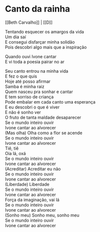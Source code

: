 # Canto da rainha
[[Beth Carvalho]] | [[D]]

Tentando esquecer os amargos da vida  
Um dia saí  
E consegui disfarçar minha solidão  
Pois descobri algo mais que a inspiração

Quando ouvi Ivone cantar  
E vi toda a poesia pairar no ar

Seu canto entrou na minha vida  
E fez o que quis  
Hoje até posso afirmar  
Samba é minha raiz  
Quem nasceu pra sonhar e cantar  
E tem sorriso de criança  
Pode embalar em cada canto uma esperança  
E eu descobri o que é viver  
E não é sonho ver  
O fruto de tanta maldade desaparecer  
Se o mundo inteiro ouvir  
Ivone cantar ao alvorecer  
(Mas olha) Olha como a flor se acende  
Se o mundo inteiro ouvir  
Ivone cantar ao alvorecer  
Tiê, tiê  
Oia lá, oxá  
Se o mundo inteiro ouvir  
Ivone cantar ao alvorecer  
(Acreditar) Acreditar eu não  
Se o mundo inteiro ouvir  
Ivone cantar ao alvorecer  
(Liberdade) Liberdade  
Se o mundo inteiro ouvir  
Ivone cantar ao alvorecer  
Força da imaginação, vai lá  
Se o mundo inteiro ouvir  
Ivone cantar ao alvorecer  
(Sonho meu) Sonho meu, sonho meu  
Se o mundo inteiro ouvir  
Ivone cantar ao alvorecer